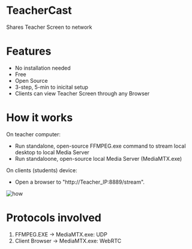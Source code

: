 # TeacherCast
Shares Teacher Screen to network

# Features
- No installation needed
- Free
- Open Source
- 3-step, 5-min to inicital setup
- Clients can view Teacher Screen through any Browser
  
# How it works
On teacher computer:
  - Run standalone, open-source FFMPEG.exe command to stream local desktop to local Media Server
  - Run standaloone, open-source local Media Server (MediaMTX.exe)

On clients (students) device:
  - Open a browser to "http://Teacher_IP:8889/stream".



![how](https://github.com/blanes/TeacherCast/assets/3591929/31753a92-a206-4d37-bed6-8c480f4a3c88)


# Protocols involved
1) FFMPEG.EXE -> MediaMTX.exe: UDP
2) Client Browser -> MediaMTX.exe: WebRTC

